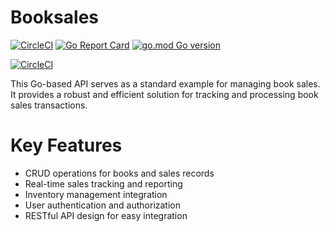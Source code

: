 # Booksales

[![CircleCI](https://circleci.com/gh/oussamm/booksales.svg?style=svg)](https://circleci.com/gh/oussamm/booksales)
[![Go Report Card](https://goreportcard.com/badge/github.com/oussamm/booksales)](https://goreportcard.com/report/github.com/oussamm/bookssales)
[![go.mod Go version](https://img.shields.io/github/go-mod/go-version/oussamm/booksales)](https://github.com/oussamm/booksales)

[![CircleCI](https://dl.circleci.com/status-badge/img/gh/oussamm/booksales/tree/main.svg?style=svg)](https://dl.circleci.com/status-badge/redirect/gh/oussamm/booksales/tree/main)

This Go-based API serves as a standard example for managing book sales. It provides a robust and efficient solution for tracking and processing book sales transactions.

# Key Features
- CRUD operations for books and sales records
- Real-time sales tracking and reporting
- Inventory management integration
- User authentication and authorization
- RESTful API design for easy integration
